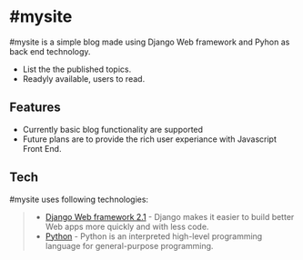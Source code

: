 # \#mysite

\#mysite is a simple blog made using Django Web framework and Pyhon as back end technology.

  - List the the published topics.
  - Readyly available, users to read.

## Features
  - Currently basic blog functionality are supported
  - Future plans are to provide the rich user experiance with Javascript Front End.
  
## Tech

\#mysite uses following technologies:

> * [Django Web framework 2.1](https://www.djangoproject.com/) - Django makes it easier to build better Web apps more quickly and with less code.
> * [Python](https://en.wikipedia.org/wiki/Python_(programming_language)) - Python is an interpreted high-level programming language for general-purpose programming.
